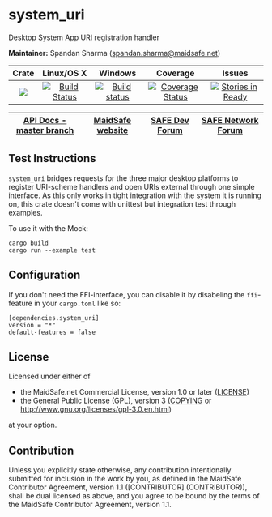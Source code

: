 # system_uri

Desktop System App URI registration handler 

**Maintainer:** Spandan Sharma (spandan.sharma@maidsafe.net)

|Crate|Linux/OS X|Windows|Coverage|Issues|
|:---:|:--------:|:-----:|:------:|:----:|
|[![](http://meritbadge.herokuapp.com/system_uri)](https://crates.io/crates/system_uri)|[![Build Status](https://travis-ci.org/maidsafe/system_uri.svg?branch=master)](https://travis-ci.org/maidsafe/system_uri)|[![Build status](https://ci.appveyor.com/api/projects/status/qpnwete63eakcipn/branch/master?svg=true)](https://ci.appveyor.com/project/MaidSafe-QA/system-uri/branch/master)|[![Coverage Status](https://coveralls.io/repos/maidsafe/system_uri/badge.svg?branch=master)](https://coveralls.io/r/maidsafe/system_uri?branch=master)|[![Stories in Ready](https://badge.waffle.io/maidsafe/system_uri.png?label=ready&title=Ready)](https://waffle.io/maidsafe/system_uri)|


| [API Docs - master branch](http://docs.maidsafe.net/system_uri/master) | [MaidSafe website](https://maidsafe.net) | [SAFE Dev Forum](https://forum.safedev.org) | [SAFE Network Forum](https://safenetforum.org) |
|:------:|:-------:|:-------:|:-------:|


## Test Instructions

`system_uri` bridges requests for the three major desktop platforms to register URI-scheme handlers and open URIs external through one simple interface. As this only works in tight integration with the system it is running on, this crate doesn't come with unittest but integration test through examples.

To use it with the Mock:
```
cargo build
cargo run --example test
```

## Configuration

If you don't need the FFI-interface, you can disable it by disabeling the `ffi`-feature in your `cargo.toml` like so:

```
[dependencies.system_uri]
version = "*"
default-features = false
```

## License

Licensed under either of

* the MaidSafe.net Commercial License, version 1.0 or later ([LICENSE](LICENSE))
* the General Public License (GPL), version 3 ([COPYING](COPYING) or http://www.gnu.org/licenses/gpl-3.0.en.html)

at your option.

## Contribution

Unless you explicitly state otherwise, any contribution intentionally submitted for inclusion in the
work by you, as defined in the MaidSafe Contributor Agreement, version 1.1 ([CONTRIBUTOR]
(CONTRIBUTOR)), shall be dual licensed as above, and you agree to be bound by the terms of the
MaidSafe Contributor Agreement, version 1.1.
